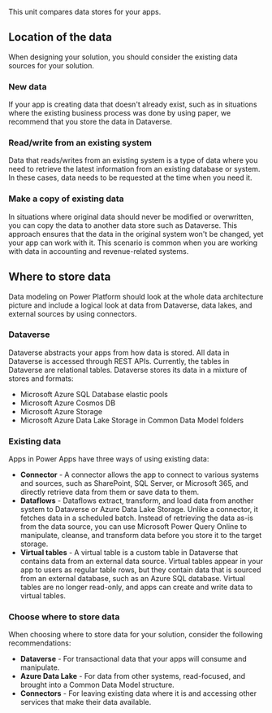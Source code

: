 This unit compares data stores for your apps.

## Location of the data

When designing your solution, you should consider the existing data sources for your solution.

### New data

If your app is creating data that doesn't already exist, such as in situations where the existing business process was done by using paper, we recommend that you store the data in Dataverse.

### Read/write from an existing system

Data that reads/writes from an existing system is a type of data where you need to retrieve the latest information from an existing database or system. In these cases, data needs to be requested at the time when you need it.

### Make a copy of existing data

In situations where original data should never be modified or overwritten, you can copy the data to another data store such as Dataverse. This approach ensures that the data in the original system won't be changed, yet your app can work with it. This scenario is common when you are working with data in accounting and revenue-related systems.

## Where to store data

Data modeling on Power Platform should look at the whole data architecture picture and include a logical look at data from Dataverse, data lakes, and external sources by using connectors.

### Dataverse

Dataverse abstracts your apps from how data is stored. All data in Dataverse is accessed through REST APIs. Currently, the tables in Dataverse are relational tables. Dataverse stores its data in a mixture of stores and formats:

- Microsoft Azure SQL Database elastic pools
- Microsoft Azure Cosmos DB
- Microsoft Azure Storage
- Microsoft Azure Data Lake Storage in Common Data Model folders

### Existing data

Apps in Power Apps have three ways of using existing data:

- **Connector** - A connector allows the app to connect to various systems and sources, such as SharePoint, SQL Server, or Microsoft 365, and directly retrieve data from them or save data to them.
- **Dataflows** - Dataflows extract, transform, and load data from another system to Dataverse or Azure Data Lake Storage. Unlike a connector, it fetches data in a scheduled batch. Instead of retrieving the data as-is from the data source, you can use Microsoft Power Query Online to manipulate, cleanse, and transform data before you store it to the target storage.
- **Virtual tables** - A virtual table is a custom table in Dataverse that contains data from an external data source. Virtual tables appear in your app to users as regular table rows, but they contain data that is sourced from an external database, such as an Azure SQL database. Virtual tables are no longer read-only, and apps can create and write data to virtual tables.

### Choose where to store data

When choosing where to store data for your solution, consider the following recommendations:

- **Dataverse** - For transactional data that your apps will consume and manipulate.
- **Azure Data Lake** - For data from other systems, read-focused, and brought into a Common Data Model structure.
- **Connectors** - For leaving existing data where it is and accessing other services that make their data available.
